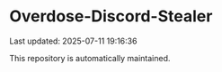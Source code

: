 # Overdose-Discord-Stealer

Last updated: 2025-07-11 19:16:36

This repository is automatically maintained.
